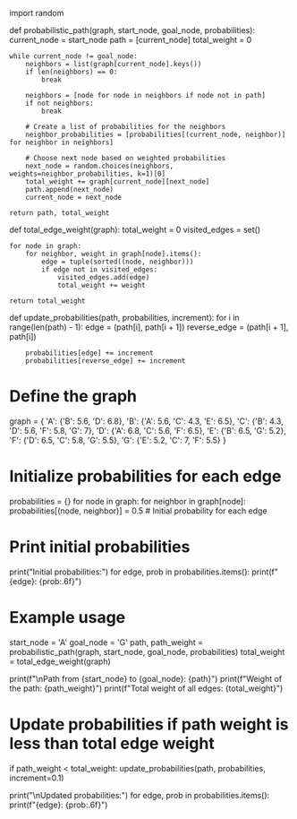 import random

def probabilistic_path(graph, start_node, goal_node, probabilities):
    current_node = start_node
    path = [current_node]
    total_weight = 0
    
    while current_node != goal_node:
        neighbors = list(graph[current_node].keys())
        if len(neighbors) == 0:
            break
        
        neighbors = [node for node in neighbors if node not in path]
        if not neighbors:
            break
        
        # Create a list of probabilities for the neighbors
        neighbor_probabilities = [probabilities[(current_node, neighbor)] for neighbor in neighbors]
        
        # Choose next node based on weighted probabilities
        next_node = random.choices(neighbors, weights=neighbor_probabilities, k=1)[0]
        total_weight += graph[current_node][next_node]
        path.append(next_node)
        current_node = next_node
    
    return path, total_weight

def total_edge_weight(graph):
    total_weight = 0
    visited_edges = set()
    
    for node in graph:
        for neighbor, weight in graph[node].items():
            edge = tuple(sorted((node, neighbor)))
            if edge not in visited_edges:
                visited_edges.add(edge)
                total_weight += weight
    
    return total_weight

def update_probabilities(path, probabilities, increment):
    for i in range(len(path) - 1):
        edge = (path[i], path[i + 1])
        reverse_edge = (path[i + 1], path[i])
        
        probabilities[edge] += increment
        probabilities[reverse_edge] += increment

# Define the graph
graph = {
    'A': {'B': 5.6, 'D': 6.8},
    'B': {'A': 5.6, 'C': 4.3, 'E': 6.5},
    'C': {'B': 4.3, 'D': 5.6, 'F': 5.8, 'G': 7},
    'D': {'A': 6.8, 'C': 5.6, 'F': 6.5},
    'E': {'B': 6.5, 'G': 5.2},
    'F': {'D': 6.5, 'C': 5.8, 'G': 5.5},
    'G': {'E': 5.2, 'C': 7, 'F': 5.5}
}

# Initialize probabilities for each edge
probabilities = {}
for node in graph:
    for neighbor in graph[node]:
        probabilities[(node, neighbor)] = 0.5  # Initial probability for each edge

# Print initial probabilities
print("Initial probabilities:")
for edge, prob in probabilities.items():
    print(f"{edge}: {prob:.6f}")

# Example usage
start_node = 'A'
goal_node = 'G'
path, path_weight = probabilistic_path(graph, start_node, goal_node, probabilities)
total_weight = total_edge_weight(graph)

print(f"\nPath from {start_node} to {goal_node}: {path}")
print(f"Weight of the path: {path_weight}")
print(f"Total weight of all edges: {total_weight}")

# Update probabilities if path weight is less than total edge weight
if path_weight < total_weight:
    update_probabilities(path, probabilities, increment=0.1)

print("\nUpdated probabilities:")
for edge, prob in probabilities.items():
    print(f"{edge}: {prob:.6f}")


